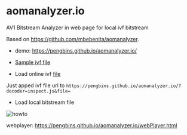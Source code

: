 # aomanalyzer.io
AV1 Bitstream Analyzer in web page for local ivf bitstream 

Based on https://github.com/mbebenita/aomanalyzer.

* demo: https://pengbins.github.io/aomanalyzer.io/
 
* [Sample ivf file](https://raw.githubusercontent.com/pengbins/aomanalyzer.io/master/img/Johnny_1280x720.ivf)


* Load online ivf [file](https://pengbins.github.io/aomanalyzer.io/?decoder=inspect.js&file=https://raw.githubusercontent.com/pengbins/aomanalyzer.io/master/img/Johnny_1280x720.ivf)

Just apped ivf file url to `https://pengbins.github.io/aomanalyzer.io/?decoder=inspect.js&file=` 
 
 * Load local bitstream file
 
 ![howto](https://github.com/pengbins/aomanalyzer.io/blob/master/img/aomanalyzer.gif)
 
 
webplayer: https://pengbins.github.io/aomanalyzer.io/webPlayer.html
